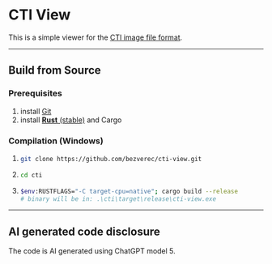 # CTI View

This is a simple viewer for the [CTI image file format](https://github.com/bezverec/cti).

---

## Build from Source

### Prerequisites
1. install [Git](https://git-scm.com/)
2. install [**Rust** (stable)](https://www.rust-lang.org/tools/install) and Cargo

### Compilation (Windows)   
1. ```bash
   git clone https://github.com/bezverec/cti-view.git
   ```
2. ```bash
   cd cti
   ```
3. ```bash
   $env:RUSTFLAGS="-C target-cpu=native"; cargo build --release
   # binary will be in: .\cti\target\release\cti-view.exe
   ```
---
## AI generated code disclosure

The code is AI generated using ChatGPT model 5.
